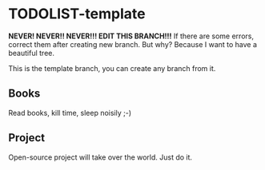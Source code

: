 # TODOLIST-template

**NEVER! NEVER!! NEVER!!! EDIT THIS BRANCH!!!** If there are some errors, correct them after creating new branch. But why? Because I want to have a beautiful tree.

This is the template branch, you can create any branch from it.

## Books

Read books, kill time, sleep noisily ;-)

## Project

Open-source project will take over the world. Just do it.

